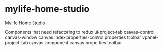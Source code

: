 # mylife-home-studio
Mylife Home Studio

Components that need refactoring to redux
  ui-project-tab
    canvas-control
    canvas-window
    canvas
    index
    properties-control
    properties
    toolbar
  vpanel-project-tab
    canvas-component
    canvas
    properties
    toolbar
